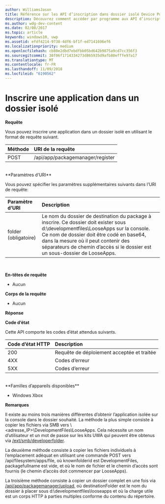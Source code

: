 ```yaml
---
author: WilliamsJason
title: Référence sur les API d’inscription dans dossier isolé Device Portal
description: Découvrez comment accéder par programme aux API d’inscription dans des dossiers isolés.
ms.author: wdg-dev-content
ms.date: 02/08/2017
ms.topic: article
keywords: windows10, uwp
ms.assetid: efdf4214-9738-4df6-bf1f-ed7141696ef6
ms.localizationpriority: medium
ms.openlocfilehash: cb80e2dbd7ebdfbb05bd642b9875a9cd7cc356f3
ms.sourcegitcommit: 38f06f1714334273d865935d9afb80efffe97a17
ms.translationtype: MT
ms.contentlocale: fr-FR
ms.lasthandoff: 11/09/2018
ms.locfileid: "6190562"
---
```

# <a name="register-an-app-in-a-loose-folder"></a>Inscrire une application dans un dossier isolé  

**Requête**

Vous pouvez inscrire une application dans un dossier isolé en utilisant le format de requête suivant.

Méthode      | URI de la requête
:------     | :------
POST | /api/app/packagemanager/register
<br />
**Paramètres d’URI**

Vous pouvez spécifier les paramètres supplémentaires suivants dans l’URI de requête:

Paramètre d’URI      | Description
:------     | :-----
folder (obligatoire) | Le nom du dossier de destination du package à inscrire. Ce dossier doit exister sous d:\developmentfiles\LooseApps sur la console. Ce nom de dossier doit être codé en base64, dans la mesure où il peut contenir des séparateurs de chemin d’accès si le dossier est un sous-dossier de LooseApps.
<br />

**En-têtes de requête**

- Aucun

**Corps de la requête**

- Aucun

**Réponse**

**Code d’état**

Cette API comporte les codes d’état attendus suivants.

Code d’état HTTP      | Description
:------     | :-----
200 | Requête de déploiement acceptée et traitée
4XX | Codes d’erreur
5XX | Codes d’erreur
<br />
**Familles d’appareils disponibles**

* Windows Xbox

**Remarques**

Il existe au moins trois manières différentes d’obtenir l’application isolée sur la console dans le dossier souhaité. La méthode la plus simple consiste à copier les fichiers via SMB vers \\&lt;adresse_IP&gt;\DevelopmentFiles\LooseApps. Cela nécessite un nom d’utilisateur et un mot de passe sur les kits UWA qui peuvent être obtenus via [/ext/smb/developerfolder](wdp-smb-api.md). 

La deuxième méthode consiste à copier les fichiers individuels à l’emplacement adéquat en utilisant une commande POST vers /api/filesystem/apps/file, où knownfolderid est DevelopmentFiles, packagefullname est vide, et où le nom de fichier et le chemin d’accès sont fournis (le chemin d’accès doit commencer par LooseApps).

La troisième méthode consiste à copier un dossier complet en une fois via [/api/app/packagemanager/upload](wdp-folder-upload.md), où destinationFolder est le nom du dossier à placer sous d:\developmentfiles\looseapps et où la charge utile est un corps HTTP à parties multiples conforme du contenu du répertoire.

